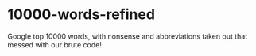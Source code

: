 # 10000-words-refined
Google top 10000 words, with nonsense and abbreviations taken out that messed with our brute code!
